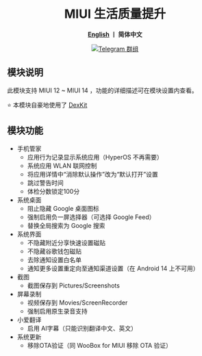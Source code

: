 <div align="center">
   <h1>MIUI 生活质量提升</h1>
   <p>
       <b><a href="https://github.com/Xposed-Modules-Repo/io.github.chsbuffer.miuihelper/blob/main/README_EN.md">English</a>  丨 简体中文</b>
   </p>
   <a href="https://t.me/miuiqol"><img alt="Telegram 群组" src="https://img.shields.io/badge/Join-Telegram-blue.svg?logo=telegram"></a>
</div>

## 模块说明

此模块支持 MIUI 12 ~ MIUI 14 ，功能的详细描述可在模块设置内查看。

⭐ 本模块自豪地使用了 [DexKit](https://luckypray.org/DexKit/zh-cn/)

## 模块功能
- 手机管家
  - 应用行为记录显示系统应用（HyperOS 不再需要）
  - 系统应用 WLAN 联网控制
  - 将应用详情中“消除默认操作”改为“默认打开”设置
  - 跳过警告时间
  - 体检分数锁定100分
- 系统桌面
  - 阻止隐藏 Google 桌面图标
  - 强制启用负一屏选择器（可选择 Google Feed）
  - 替换全局搜索为 Google 搜索
- 系统界面
  - 不隐藏附近分享快速设置磁贴
  - 不隐藏谷歌钱包磁贴
  - 去除通知设置白名单
  - 通知更多设置重定向至通知渠道设置（在 Android 14 上不可用）
- 截图
  - 截图保存到 Pictures/Screenshots
- 屏幕录制
  - 视频保存到 Movies/ScreenRecorder
  - 强制启用原生录音支持
- 小爱翻译
  - 启用 AI字幕（只能识别翻译中文、英文）
- 系统更新
  - 移除OTA验证（同 WooBox for MIUI 移除 OTA 验证）
